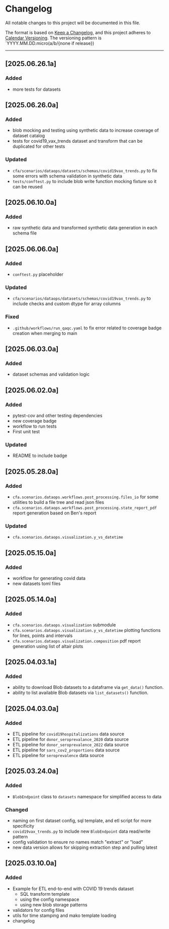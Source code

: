 # Changelog

All notable changes to this project will be documented in this file.

The format is based on [Keep a Changelog](https://keepachangelog.com/en/1.1.0/),
and this project adheres to [Calendar Versioning](https://calver.org/).
The versioning pattern is `YYYY.MM.DD.micro(a/b/{none if release})

---
## [2025.06.26.1a]

### Added

- more tests for datasets

## [2025.06.26.0a]

### Added

- blob mocking and testing using synthetic data to increase coverage of dataset catalog
- tests for covid19_vax_trends dataset and transform that can be duplicated for other tests

### Updated

- `cfa/scenarios/dataops/datasets/schemas/covid19vax_trends.py` to fix some errors with schema validation in synthetic data
- `tests/conftest.py` to include blob write function mocking fixture so it can be reused

## [2025.06.10.0a]

### Added
- raw synthetic data and transformed synthetic data generation in each schema file

## [2025.06.06.0a]

### Added
- `conftest.py` placeholder

### Updated
- `cfa/scenarios/dataops/datasets/schemas/covid19vax_trends.py` to include checks and custom dtype for array columns

### Fixed
- `.github/workflows/run_qaqc.yaml` to fix error related to coverage badge creation when merging to main

## [2025.06.03.0a]

### Added
- dataset schemas and validation logic

## [2025.06.02.0a]

### Added
- pytest-cov and other testing dependencies
- new coverage badge
- workflow to run tests
- First unit test

### Updated
- README to include badge

## [2025.05.28.0a]

### Added
- `cfa.scenarios.dataops.workflows.post_processing.files_io` for some utilities to build a file tree and read json files
- `cfa.scenarios.dataops.workflows.post_processing.state_report_pdf` report generation based on Ben's report

### Updated
- `cfa.scenarios.dataops.visualization.y_vs_datetime`

## [2025.05.15.0a]

### Added
- workflow for generating covid data
- new datasets toml files

## [2025.05.14.0a]

### Added

- `cfa.scenarios.dataops.visualization` submodule
- `cfa.scenarios.dataops.visualization.y_vs_datetime` plotting functions for lines, points and intervals
- `cfa.scenarios.dataops.visualization.composition` pdf report generation using list of altair plots

## [2025.04.03.1a]

### Added

- ability to download Blob datasets to a dataframe via `get_data()` function.
- ability to list available Blob datasets via `list_datasets()` function.


## [2025.04.03.0a]

### Added

- ETL pipeline for `covid19hospitalizations` data source
- ETL pipeline for `donor_seroprevalance_2020` data source
- ETL pipeline for `donor_seroprevalence_2022` data source
- ETL pipeline for `sars_cov2_proportions` data source
- ETL pipeline for `seroprevalence` data source

## [2025.03.24.0a]

### Added

- `BlobEndpoint` class to `datasets` namespace for simplified access to data

### Changed

- naming on first dataset config, sql template, and etl script for more specificity
- `covid19vax_trends.py` to include new `BlobEndpoint` data read/write pattern
- config validation to ensure no names match "extract" or "load"
- new data version allows for skipping extraction step and pulling latest

## [2025.03.10.0a]

### Added

- Example for ETL end-to-end with COVID 19 trends dataset
  - SQL transform template
  - using the config namespace
  - using new blob storage patterns
- validators for config files
- utils for time stamping and mako template loading
- changelog

